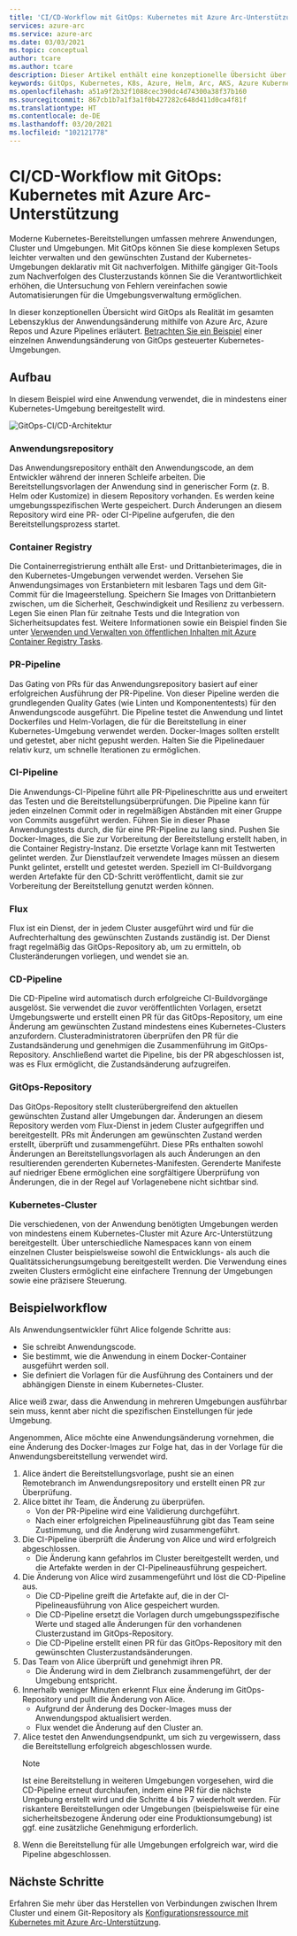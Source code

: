 ```yaml
---
title: 'CI/CD-Workflow mit GitOps: Kubernetes mit Azure Arc-Unterstützung'
services: azure-arc
ms.service: azure-arc
ms.date: 03/03/2021
ms.topic: conceptual
author: tcare
ms.author: tcare
description: Dieser Artikel enthält eine konzeptionelle Übersicht über einen CI/CD-Workflow mit GitOps.
keywords: GitOps, Kubernetes, K8s, Azure, Helm, Arc, AKS, Azure Kubernetes Service, Container, CI, CD, Azure DevOps
ms.openlocfilehash: a51a9f2b32f1088cec390dc4d74300a38f37b160
ms.sourcegitcommit: 867cb1b7a1f3a1f0b427282c648d411d0ca4f81f
ms.translationtype: HT
ms.contentlocale: de-DE
ms.lasthandoff: 03/20/2021
ms.locfileid: "102121778"
---
```

# <a name="cicd-workflow-using-gitops---azure-arc-enabled-kubernetes"></a>CI/CD-Workflow mit GitOps: Kubernetes mit Azure Arc-Unterstützung

Moderne Kubernetes-Bereitstellungen umfassen mehrere Anwendungen, Cluster und Umgebungen. Mit GitOps können Sie diese komplexen Setups leichter verwalten und den gewünschten Zustand der Kubernetes-Umgebungen deklarativ mit Git nachverfolgen. Mithilfe gängiger Git-Tools zum Nachverfolgen des Clusterzustands können Sie die Verantwortlichkeit erhöhen, die Untersuchung von Fehlern vereinfachen sowie Automatisierungen für die Umgebungsverwaltung ermöglichen.

In dieser konzeptionellen Übersicht wird GitOps als Realität im gesamten Lebenszyklus der Anwendungsänderung mithilfe von Azure Arc, Azure Repos und Azure Pipelines erläutert. [Betrachten Sie ein Beispiel](#example-workflow) einer einzelnen Anwendungsänderung von GitOps gesteuerter Kubernetes-Umgebungen.

## <a name="architecture"></a>Aufbau

In diesem Beispiel wird eine Anwendung verwendet, die in mindestens einer Kubernetes-Umgebung bereitgestellt wird.

![GitOps-CI/CD-Architektur](./media/gitops-arch.png)

### <a name="application-repo"></a>Anwendungsrepository
Das Anwendungsrepository enthält den Anwendungscode, an dem Entwickler während der inneren Schleife arbeiten. Die Bereitstellungsvorlagen der Anwendung sind in generischer Form (z. B. Helm oder Kustomize) in diesem Repository vorhanden. Es werden keine umgebungsspezifischen Werte gespeichert. Durch Änderungen an diesem Repository wird eine PR- oder CI-Pipeline aufgerufen, die den Bereitstellungsprozess startet.
### <a name="container-registry"></a>Container Registry
Die Containerregistrierung enthält alle Erst- und Drittanbieterimages, die in den Kubernetes-Umgebungen verwendet werden. Versehen Sie Anwendungsimages von Erstanbietern mit lesbaren Tags und dem Git-Commit für die Imageerstellung. Speichern Sie Images von Drittanbietern zwischen, um die Sicherheit, Geschwindigkeit und Resilienz zu verbessern. Legen Sie einen Plan für zeitnahe Tests und die Integration von Sicherheitsupdates fest. Weitere Informationen sowie ein Beispiel finden Sie unter [Verwenden und Verwalten von öffentlichen Inhalten mit Azure Container Registry Tasks](https://docs.microsoft.com/azure/container-registry/tasks-consume-public-content).
### <a name="pr-pipeline"></a>PR-Pipeline
Das Gating von PRs für das Anwendungsrepository basiert auf einer erfolgreichen Ausführung der PR-Pipeline. Von dieser Pipeline werden die grundlegenden Quality Gates (wie Linten und Komponententests) für den Anwendungscode ausgeführt. Die Pipeline testet die Anwendung und lintet Dockerfiles und Helm-Vorlagen, die für die Bereitstellung in einer Kubernetes-Umgebung verwendet werden. Docker-Images sollten erstellt und getestet, aber nicht gepusht werden. Halten Sie die Pipelinedauer relativ kurz, um schnelle Iterationen zu ermöglichen.
### <a name="ci-pipeline"></a>CI-Pipeline
Die Anwendungs-CI-Pipeline führt alle PR-Pipelineschritte aus und erweitert das Testen und die Bereitstellungsüberprüfungen. Die Pipeline kann für jeden einzelnen Commit oder in regelmäßigen Abständen mit einer Gruppe von Commits ausgeführt werden. Führen Sie in dieser Phase Anwendungstests durch, die für eine PR-Pipeline zu lang sind. Pushen Sie Docker-Images, die Sie zur Vorbereitung der Bereitstellung erstellt haben, in die Container Registry-Instanz. Die ersetzte Vorlage kann mit Testwerten gelintet werden. Zur Dienstlaufzeit verwendete Images müssen an diesem Punkt gelintet, erstellt und getestet werden. Speziell im CI-Buildvorgang werden Artefakte für den CD-Schritt veröffentlicht, damit sie zur Vorbereitung der Bereitstellung genutzt werden können.
### <a name="flux"></a>Flux
Flux ist ein Dienst, der in jedem Cluster ausgeführt wird und für die Aufrechterhaltung des gewünschten Zustands zuständig ist. Der Dienst fragt regelmäßig das GitOps-Repository ab, um zu ermitteln, ob Clusteränderungen vorliegen, und wendet sie an.
### <a name="cd-pipeline"></a>CD-Pipeline
Die CD-Pipeline wird automatisch durch erfolgreiche CI-Buildvorgänge ausgelöst. Sie verwendet die zuvor veröffentlichten Vorlagen, ersetzt Umgebungswerte und erstellt einen PR für das GitOps-Repository, um eine Änderung am gewünschten Zustand mindestens eines Kubernetes-Clusters anzufordern. Clusteradministratoren überprüfen den PR für die Zustandsänderung und genehmigen die Zusammenführung im GitOps-Repository. Anschließend wartet die Pipeline, bis der PR abgeschlossen ist, was es Flux ermöglicht, die Zustandsänderung aufzugreifen.
### <a name="gitops-repo"></a>GitOps-Repository
Das GitOps-Repository stellt clusterübergreifend den aktuellen gewünschten Zustand aller Umgebungen dar. Änderungen an diesem Repository werden vom Flux-Dienst in jedem Cluster aufgegriffen und bereitgestellt. PRs mit Änderungen am gewünschten Zustand werden erstellt, überprüft und zusammengeführt. Diese PRs enthalten sowohl Änderungen an Bereitstellungsvorlagen als auch Änderungen an den resultierenden gerenderten Kubernetes-Manifesten. Gerenderte Manifeste auf niedriger Ebene ermöglichen eine sorgfältigere Überprüfung von Änderungen, die in der Regel auf Vorlagenebene nicht sichtbar sind.
### <a name="kubernetes-clusters"></a>Kubernetes-Cluster
Die verschiedenen, von der Anwendung benötigten Umgebungen werden von mindestens einem Kubernetes-Cluster mit Azure Arc-Unterstützung bereitgestellt. Über unterschiedliche Namespaces kann von einem einzelnen Cluster beispielsweise sowohl die Entwicklungs- als auch die Qualitätssicherungsumgebung bereitgestellt werden. Die Verwendung eines zweiten Clusters ermöglicht eine einfachere Trennung der Umgebungen sowie eine präzisere Steuerung.
## <a name="example-workflow"></a>Beispielworkflow
Als Anwendungsentwickler führt Alice folgende Schritte aus:
* Sie schreibt Anwendungscode.
* Sie bestimmt, wie die Anwendung in einem Docker-Container ausgeführt werden soll.
* Sie definiert die Vorlagen für die Ausführung des Containers und der abhängigen Dienste in einem Kubernetes-Cluster.

Alice weiß zwar, dass die Anwendung in mehreren Umgebungen ausführbar sein muss, kennt aber nicht die spezifischen Einstellungen für jede Umgebung.

Angenommen, Alice möchte eine Anwendungsänderung vornehmen, die eine Änderung des Docker-Images zur Folge hat, das in der Vorlage für die Anwendungsbereitstellung verwendet wird.

1. Alice ändert die Bereitstellungsvorlage, pusht sie an einen Remotebranch im Anwendungsrepository und erstellt einen PR zur Überprüfung.
2. Alice bittet ihr Team, die Änderung zu überprüfen.
    * Von der PR-Pipeline wird eine Validierung durchgeführt.
    * Nach einer erfolgreichen Pipelineausführung gibt das Team seine Zustimmung, und die Änderung wird zusammengeführt.
3. Die CI-Pipeline überprüft die Änderung von Alice und wird erfolgreich abgeschlossen.
    * Die Änderung kann gefahrlos im Cluster bereitgestellt werden, und die Artefakte werden in der CI-Pipelineausführung gespeichert.
4. Die Änderung von Alice wird zusammengeführt und löst die CD-Pipeline aus.
    * Die CD-Pipeline greift die Artefakte auf, die in der CI-Pipelineausführung von Alice gespeichert wurden.
    * Die CD-Pipeline ersetzt die Vorlagen durch umgebungsspezifische Werte und staged alle Änderungen für den vorhandenen Clusterzustand im GitOps-Repository.
    * Die CD-Pipeline erstellt einen PR für das GitOps-Repository mit den gewünschten Clusterzustandsänderungen.
5. Das Team von Alice überprüft und genehmigt ihren PR.
    * Die Änderung wird in dem Zielbranch zusammengeführt, der der Umgebung entspricht.
6. Innerhalb weniger Minuten erkennt Flux eine Änderung im GitOps-Repository und pullt die Änderung von Alice.
    * Aufgrund der Änderung des Docker-Images muss der Anwendungspod aktualisiert werden.
    * Flux wendet die Änderung auf den Cluster an.
7. Alice testet den Anwendungsendpunkt, um sich zu vergewissern, dass die Bereitstellung erfolgreich abgeschlossen wurde.
   > [!NOTE]
   > Ist eine Bereitstellung in weiteren Umgebungen vorgesehen, wird die CD-Pipeline erneut durchlaufen, indem eine PR für die nächste Umgebung erstellt wird und die Schritte 4 bis 7 wiederholt werden. Für riskantere Bereitstellungen oder Umgebungen (beispielsweise für eine sicherheitsbezogene Änderung oder eine Produktionsumgebung) ist ggf. eine zusätzliche Genehmigung erforderlich.
8.  Wenn die Bereitstellung für alle Umgebungen erfolgreich war, wird die Pipeline abgeschlossen.

## <a name="next-steps"></a>Nächste Schritte
Erfahren Sie mehr über das Herstellen von Verbindungen zwischen Ihrem Cluster und einem Git-Repository als [Konfigurationsressource mit Kubernetes mit Azure Arc-Unterstützung](./conceptual-configurations.md).
